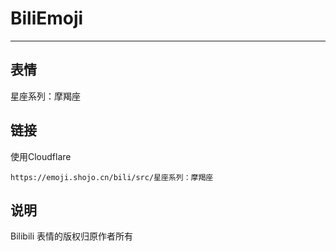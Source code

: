 # BiliEmoji
---
## 表情
星座系列：摩羯座
## 链接
使用Cloudflare
```
https://emoji.shojo.cn/bili/src/星座系列：摩羯座
```
## 说明
Bilibili 表情的版权归原作者所有
